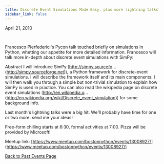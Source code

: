 ```yaml
---
title: Discrete Event Simulations Made Easy, plus more lightning talks?
sidebar_link: false
---
```


April 21, 2010


   

Francesco Pierfederici's Pycon talk touched briefly on simulations in Python, whetting our appetite for more detailed information. Francesco will talk more in-depth about discrete event simulations with SimPy:

Abstract
I will introduce SimPy (http://simpy.sourcefo... (http://simpy.sourceforge.net)), a Python framework for discrete-event simulations. I will describe the framework itself and its main components. I will then walk you through a simple but non-trivial simulation to explain how SimPy is used in practice. You can also read the wikipedia page on discrete event simulations (http://en.wikipedia.o... (http://en.wikipedia.org/wiki/Discrete_event_simulation)) for some background info.

Last month's lightning talks were a big hit. We'll probably have time for one or two more: send me your ideas!

Free-form chilling starts at 6:30, formal activities at 7:00. Pizza will be provided by Microsoft!


Meetup link: [https://www.meetup.com/bostonpython/events/13008927/](https://www.meetup.com/bostonpython/events/13008927/)

[Back to Past Events Page](index.md)